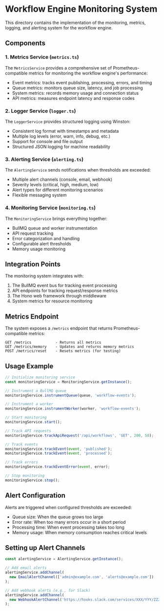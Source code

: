 # Workflow Engine Monitoring System

This directory contains the implementation of the monitoring, metrics, logging, and alerting system for the workflow engine.

## Components

### 1. Metrics Service (`metrics.ts`)

The `MetricsService` provides a comprehensive set of Prometheus-compatible metrics for monitoring the workflow engine's performance:

- Event metrics: tracks event publishing, processing, errors, and timing
- Queue metrics: monitors queue size, latency, and job processing
- System metrics: records memory usage and connection status
- API metrics: measures endpoint latency and response codes

### 2. Logger Service (`logger.ts`)

The `LoggerService` provides structured logging using Winston:

- Consistent log format with timestamps and metadata
- Multiple log levels (error, warn, info, debug, etc.)
- Support for console and file output
- Structured JSON logging for machine readability

### 3. Alerting Service (`alerting.ts`)

The `AlertingService` sends notifications when thresholds are exceeded:

- Multiple alert channels (console, email, webhook)
- Severity levels (critical, high, medium, low)
- Alert types for different monitoring scenarios
- Flexible messaging system

### 4. Monitoring Service (`monitoring.ts`)

The `MonitoringService` brings everything together:

- BullMQ queue and worker instrumentation
- API request tracking
- Error categorization and handling
- Configurable alert thresholds
- Memory usage monitoring

## Integration Points

The monitoring system integrates with:

1. The BullMQ event bus for tracking event processing
2. API endpoints for tracking request/response metrics
3. The Hono web framework through middleware
4. System metrics for resource monitoring

## Metrics Endpoint

The system exposes a `/metrics` endpoint that returns Prometheus-compatible metrics:

```
GET /metrics           - Returns all metrics
GET /metrics/memory    - Updates and returns memory metrics
POST /metrics/reset    - Resets metrics (for testing)
```

## Usage Example

```typescript
// Initialize monitoring service
const monitoringService = MonitoringService.getInstance();

// Instrument a BullMQ queue
monitoringService.instrumentQueue(queue, 'workflow-events');

// Instrument a worker
monitoringService.instrumentWorker(worker, 'workflow-events');

// Start monitoring
monitoringService.start();

// Track API requests
monitoringService.trackApiRequest('/api/workflows', 'GET', 200, 50);

// Track events
monitoringService.trackEvent(event, 'published');
monitoringService.trackEvent(event, 'processed');

// Track errors
monitoringService.trackEventError(event, error);

// Stop monitoring
monitoringService.stop();
```

## Alert Configuration

Alerts are triggered when configured thresholds are exceeded:

- Queue size: When the queue grows too large
- Error rate: When too many errors occur in a short period
- Processing time: When event processing takes too long
- Memory usage: When memory consumption reaches critical levels

## Setting up Alert Channels

```typescript
const alertingService = AlertingService.getInstance();

// Add email alerts
alertingService.addChannel(
  new EmailAlertChannel(['admin@example.com', 'alerts@example.com'])
);

// Add webhook alerts (e.g., for Slack)
alertingService.addChannel(
  new WebhookAlertChannel('https://hooks.slack.com/services/XXX/YYY/ZZZ')
);
``` 
